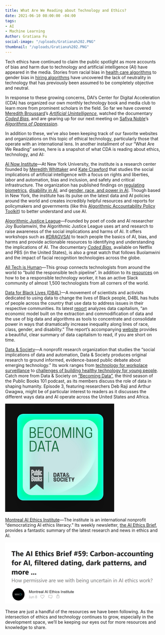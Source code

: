 ```yaml
---
title: What Are We Reading about Technology and Ethics?
date: 2021-06-10 08:00:00 -04:00
tags:
- AI
- Machine Learning
Author: Gratiana Fu
social-image: "/uploads/Gratiana%202.PNG"
thumbnail: "/uploads/Gratiana%202.PNG"
---
```


Tech ethics have continued to claim the public spotlight as more accounts of bias and harm due to technology and artificial intelligence (AI) have appeared in the media. Stories from racial bias in [health care algorithms](https://www.nature.com/articles/d41586-019-03228-6) to gender bias in [hiring algorithms](https://mashable.com/article/amazon-sexist-recruiting-algorithm-gender-bias-ai/) have uncovered the lack of neutrality in technology that has previously been assumed to be completely objective and neutral. 

<!--more-->

In response to these growing concerns, DAI’s Center for Digital Acceleration (CDA) has organized our own monthly technology book and media club to learn more from prominent scholars in the field. So far we have covered [Meredith Broussard](https://merbroussard.github.io/)’s *[Artificial Unintelligence](https://mitpress.mit.edu/books/artificial-unintelligence)*, watched the documentary *[Coded Bias](https://www.codedbias.com)*, and are gearing up for our next meeting on [Safiya Noble](https://safiyaunoble.com/)’s *[Algorithms of Oppression](http://algorithmsofoppression.com/)*.

In addition to these, we’ve also been keeping track of our favorite websites and organizations on this topic of ethical technology, particularly those that operate with an international lens. In another installment of our “What Are We Reading” series, here is a snapshot of what CDA is reading about ethics, technology, and AI:

[AI Now Institute](https://ainowinstitute.org)—At New York University, the institute is a research center founded by [Meredith Whittaker](https://ainowinstitute.org/people/meredith-whittaker.html) and [Kate Crawford](https://katecrawford.net) that studies the social implications of artificial intelligence with a focus on rights and liberties, labor and automation, bias and inclusion, and safety and critical infrastructure. The organization has published findings on [regulating biometrics](https://ainowinstitute.org/regulatingbiometrics.pdf), [disability in AI](https://ainowinstitute.org/disabilitybiasai-2019.html), and [gender, race, and power in AI](https://ainowinstitute.org/discriminatingsystems.html). Though based in New York, the institute has its pulse on the latest data and AI policies around the world and creates incredibly helpful resources and reports for policymakers and governments (like this [Algorithmic Accountability Policy Toolkit](https://ainowinstitute.org/research.html)) to better understand and use AI.

[Algorithmic Justice League](http://www.ajl.org)—Founded by poet of code and AI researcher Joy Buolamwini, the Algorithmic Justice League uses art and research to raise awareness of the social implications and harms of AI. It offers workshops such as [#DRAGVSAI](https://www.ajl.org/drag-vs-ai) to teach people the basics of AI, bias, and harms and provide actionable resources to identifying and understanding the implications of AI. The documentary *[Coded Bias](https://www.codedbias.com/)*, available on Netflix and PBS (in the United States), is also a great watch that follows Buolamwini and the impact of facial recognition technologies across the globe.

[All Tech is Human](https://alltechishuman.org/)—This group connects technologists from around the world to “build the responsible tech pipeline”. In addition to its [resources](https://alltechishuman.org/blog) on how to be a responsible technology worker, it has an active Slack community of almost 1,500 technologists from all corners of the world.

[Data for Black Lives (DB4L)](https://d4bl.org/)—A movement of scientists and activists dedicated to using data to change the lives of Black people, D4BL has hubs of people across the country that use data to address issues in their respective communities. Its latest [report](https://datacapitalism.d4bl.org/documents/Demos_Data_Capitalism_Final.pdf) analyzes data capitalism, “an economic model built on the extraction and commodification of data and the use of big data and algorithms as tools to concentrate and consolidate power in ways that dramatically increase inequality along lines of race, class, gender, and disability.” The report’s accompanying [website](https://datacapitalism.d4bl.org/) provides a beautiful, clear summary of data capitalism to read, if you are short on time.

[Data & Society](https://datasociety.net)—A nonprofit research organization that studies the “social implications of data and automation, Data & Society produces original research to ground informed, evidence-based public debate about emerging technology.” Its work ranges from [technology for workplace surveillance](https://datasociety.net/wp-content/uploads/2021/05/The_Constant_Boss.pdf) to [challenges of building healthy technology for young people](https://datasociety.net/wp-content/uploads/2021/05/The-Unseen-Teen-.pdf). Catch more from Data & Society on [“Becoming Data”](https://datasociety.net/library/trailer-becoming-data/), the third season of the Public Books 101 podcast, as its members discuss the role of data in shaping humanity. Episode 3, featuring researchers Deb Raji and Arthur Gwagwa, might be of particular interest to readers as it discusses the different ways data and AI operate across the United States and Africa.

![Gratiana 2.PNG](/uploads/Gratiana%202.PNG)

[Montreal AI Ethics Institute](montrealethics.ai)—The institute is an international nonprofit “democratizing AI ethics literacy.” Its weekly newsletter, [the AI Ethics Brief](https://brief.montrealethics.ai), provides a fantastic summary of the latest research and news in ethics and AI.

![Gratiana 1.PNG](/uploads/Gratiana%201.PNG)

These are just a handful of the resources we have been following. As the intersection of ethics and technology continues to grow, especially in the development space, we’ll be keeping our eyes out for more resources and knowledge to share.